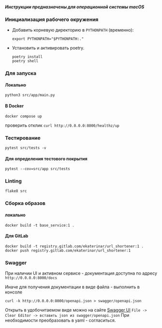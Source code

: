 #####  Инструкции предназначены для операционной системы macOS
### Инициализация рабочего окружения
- Добавить корневую директорию в `PYTHONPATH` (временно): 
    ```
    export PYTHONPATH="$PYTHONPATH:."
    ```
- Установить и активировать poetry.
    ```
    poetry install
    poetry shell
    ```

### Для запуска 
#### Локально
```
python3 src/app/main.py
```
#### B Docker
```
docker compose up
```
проверить отклик `curl http://0.0.0.0:8000/healthz/up`

### Тестирование
```
pytest src/tests -v
```
#### Для определения тестового покрытия 
```
pytest --cov=src/app src/tests
```
### Linting
```
flake8 src
```

### Сборка образов
#### локально
```
docker build -t base_service:1 .
```
#### Для GitLab
```
docker build -t registry.gitlab.com/ekaterinar/url_shortener:1 .
docker push registry.gitlab.com/ekaterinar/url_shortener:1
```
### Swagger
При наличии UI и активном сервисе - документация доступна по адресу `http://0.0.0.0:8000/docs`

Иначе для получения документации в виде файла - выполнить в консоле
```
curl -k http://0.0.0.0:8000/openapi.json > swagger/openapi.json
```

Открыть в удобочитаемом виде можно на сайте [Swagger UI](https://editor.swagger.io/)
`File -> Clear Editor -> вставить json из swagger/openapi.json`
При необходимости преобразовать в yaml - согласиться.